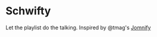 # Schwifty

Let the playlist do the talking. Inspired by @tmag's [Jomnify](https://github.com/tamg/jomnify)
